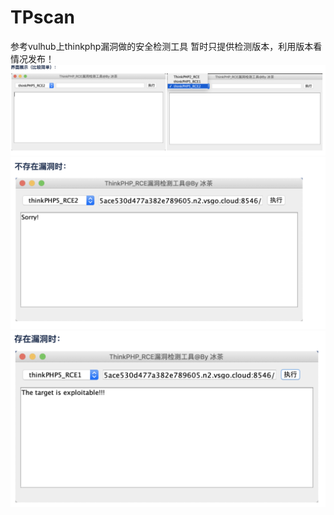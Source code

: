 # TPscan
参考vulhub上thinkphp漏洞做的安全检测工具
暂时只提供检测版本，利用版本看情况发布！<br>
![这里随便写文字](https://raw.githubusercontent.com/adkinguzi/TPscan/master/1.png)
![这里随便写文字](https://raw.githubusercontent.com/adkinguzi/TPscan/master/2.png)
![这里随便写文字](https://raw.githubusercontent.com/adkinguzi/TPscan/master/3.png)

